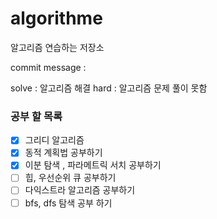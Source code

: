 # algorithme

알고리즘 연습하는 저장소

commit message :

solve : 알고리즘 해결
hard : 알고리즘 문제 풀이 못함

### 공부 할 목록

- [x] 그리디 알고리즘
- [x] 동적 계획법 공부하기
- [x] 이분 탐색 , 파라메트릭 서치 공부하기
- [ ] 힙, 우선순위 큐 공부하기
- [ ] 다익스트라 알고리즘 공부하기
- [ ] bfs, dfs 탐색 공부 하기
